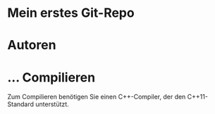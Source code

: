 Mein erstes Git-Repo
====================
Autoren
=======
...
Compilieren
===========
Zum Compilieren benötigen Sie einen C++-Compiler, der den C++11-Standard unterstützt.